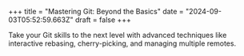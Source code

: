 +++
title = "Mastering Git: Beyond the Basics"
date = "2024-09-03T05:52:59.663Z"
draft = false
+++

  Take your Git skills to the next level with advanced techniques like interactive rebasing, cherry-picking, and managing multiple remotes.
        